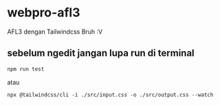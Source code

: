 # webpro-afl3
AFL3 dengan Tailwindcss Bruh :V

## sebelum ngedit jangan lupa run di terminal
```bash
npm run test
```
atau

```npx @tailwindcss/cli -i ./src/input.css -o ./src/output.css --watch```

